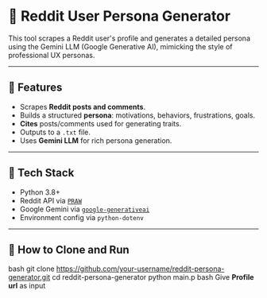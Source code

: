 # 🧠 Reddit User Persona Generator

This tool scrapes a Reddit user's profile and generates a detailed persona using the Gemini LLM (Google Generative AI), mimicking the style of professional UX personas.

---

## 📌 Features

- Scrapes **Reddit posts and comments**.
- Builds a structured **persona**: motivations, behaviors, frustrations, goals.
- **Cites** posts/comments used for generating traits.
- Outputs to a `.txt` file.
- Uses **Gemini LLM** for rich persona generation.

---

## 🔧 Tech Stack

- Python 3.8+
- Reddit API via [`PRAW`](https://praw.readthedocs.io)
- Google Gemini via [`google-generativeai`](https://pypi.org/project/google-generativeai/)
- Environment config via `python-dotenv`

---

## 🚀 How to Clone and Run

bash
git clone https://github.com/your-username/reddit-persona-generator.git
cd reddit-persona-generator
python main.p
bash
Give **Profile url** as input
